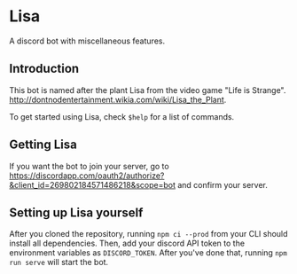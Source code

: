 # Lisa

A discord bot with miscellaneous features.

## Introduction

This bot is named after the plant Lisa from the video game "Life is Strange".
<http://dontnodentertainment.wikia.com/wiki/Lisa_the_Plant>.

To get started using Lisa, check `$help` for a list of commands.

## Getting Lisa

If you want the bot to join your server,
go to <https://discordapp.com/oauth2/authorize?&client_id=269802184571486218&scope=bot> and confirm your server.

## Setting up Lisa yourself

After you cloned the repository, running `npm ci --prod` from your CLI should install all dependencies.
Then, add your discord API token to the environment variables as `DISCORD_TOKEN`.
After you've done that, running `npm run serve` will start the bot.
